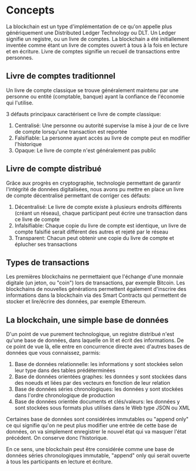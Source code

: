 # Concepts

La blockchain est un type d'implémentation de ce qu'on appelle plus génériquement une Distributed Ledger Technology ou DLT.
Un Ledger signifie un registre, ou un livre de comptes.
La blockchain a été initiallement inventée comme étant un livre de comptes ouvert à tous à la fois en lecture et en écriture.
Livre de comptes signifie un recueil de transactions entre personnes.

## Livre de comptes traditionnel

Un livre de compte classique se trouve généralement maintenu par une personne ou entité (comptable, banque) ayant la confiance de l'économie qui l'utilise.

3 défauts principaux caractérisent ce livre de compte classique:

1. Centralisé: Une personne ou autorité supervise la mise à jour de ce livre de compte lorsqu'une transaction est reportée
2. Falsifiable: La personne ayant accès au livre de compte peut en modifier l'historique
3. Opaque: Le livre de compte n'est généralement pas public

## Livre de compte distribué

Grâce aux progrès en cryptographie, technologie permettant de garantir l'intégrité de données digitalisées, nous avons pu mettre en place un livre de compte décentralisé permettant de corriger ces défauts:

1. Décentralisé: Le livre de compte existe à plusieurs endroits différents (créant un réseau), chaque participant peut écrire une transaction dans ce livre de compte
2. Infalsifiable: Chaque copie du livre de compte est identique, un livre de compte falsifié serait différent des autres et rejeté par le réseau
3. Transparent: Chacun peut obtenir une copie du livre de compte et éplucher ses transactions

## Types de transactions

Les premières blockchains ne permettaient que l'échange d'une monnaie digitale (un jeton, ou "coin") lors de transactions, par exemple Bitcoin.
Les blockchains de nouvelles générations permettent également d'inscrire des informations dans la blockchain via des Smart Contracts qui permettent de stocker et lire/écrire des données, par exemple Ethereum.

## La blockchain, une simple base de données

D'un point de vue purement technologique, un registre distribué n'est qu'une base de données, dans laquelle on lit et écrit des informations.
De ce point de vue là, elle entre en concurrence directe avec d'autres bases de données que vous connaissez, parmis:

1. Base de données relationnelle: les informations y sont stockées selon leur type dans des tables prédéterminées
2. Base de données orientées graphes: les données y sont stockées dans des noeuds et liées par des vecteurs en fonction de leur relation
3. Base de données séries chronologiques: les données y sont stockées dans l'ordre chronologique de production
4. Base de données orientée documents et clés/valeurs: les données y sont stockées sous formats plus utilisés dans le Web type JSON ou XML

Certaines base de données sont considérées immutables ou "append only" ce qui signifie qu'on ne peut plus modifier une entrée de cette base de données, on va simplement enregistrer le nouvel état qui va masquer l'état précédent. On conserve donc l'historique.

En ce sens, une blockchain peut être considérée comme une base de données séries chronologiques immutable, "append" only qui serait ouverte à tous les participants en lecture et écriture.
